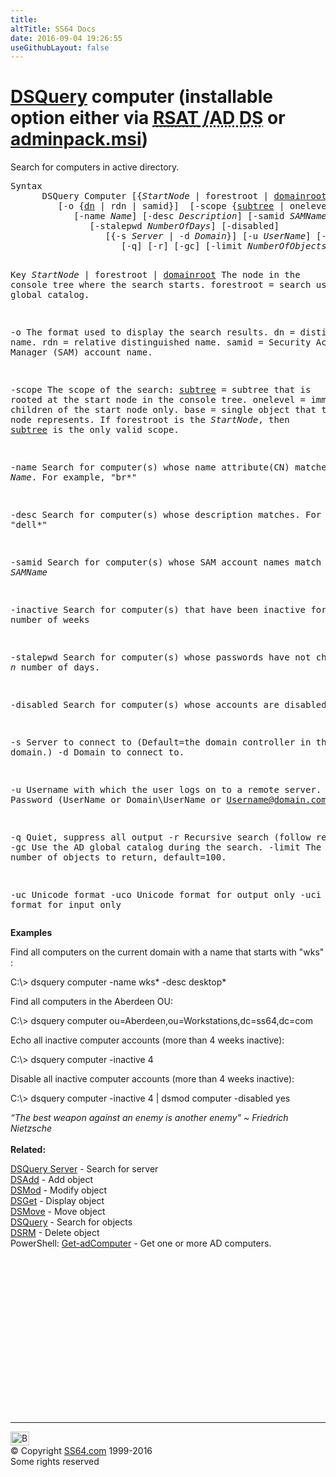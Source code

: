 ```yaml
---
title:
altTitle: SS64 Docs
date: 2016-09-04 19:26:55
useGithubLayout: false
---
```

<!-- #BeginLibraryItem "/Library/head_nt.lbi" --><!-- #EndLibraryItem --><h1><a href="dsquery.html">DSQuery</a> computer   (installable option either via <abbr title="Remote Server Administrative Tools / Active Directory Domain Services"><a href="../links/windows.html">RSAT</a> /AD DS</abbr> or <a href="../links/windows.html">adminpack.msi</a>)</h1>
<p>Search for  computers in active directory.</p>
<pre>Syntax
      DSQuery Computer [{<i>StartNode</i> | forestroot | <u>domainroot</u>}]
         [-o {<u>dn</u> | rdn | samid}]  [-scope {<u>subtree</u> | onelevel | base}]
            [-name <i>Name</i>] [-desc <i>Description</i>] [-samid <i>SAMName</i>] [-inactive <i>NumberOfWeeks</i>]
               [-stalepwd <i>NumberOfDays</i>] [-disabled] 
                  [{-s <i>Server</i> | -d <i>Domain</i>}] [-u <i>UserName</i>] [-p {<i>Password</i> | *}]
                     [-q] [-r] [-gc] [-limit <i>NumberOfObjects</i>] [{-uc | -uco | -uci}]

Key
   <i>StartNode</i> | forestroot | <u>domainroot</u>  The node in the console tree where the search starts.
                                        forestroot = search using the global catalog. 

   -o           The format used to display the search results.
                dn = distinguished name. 
                rdn = relative distinguished name.
                samid = Security Accounts Manager (SAM) account name.

   -scope       The scope of the search:
                <u>subtree</u> = subtree that is rooted at the start node in the console tree.
                onelevel = immediate children of the start node only.
                base = single object that the start node represents.
                If forestroot is the <i>StartNode</i>, then <u>subtree</u> is the only valid scope. 

   -name        Search for computer(s) whose name attribute(CN) matches <i>Name</i>.
                For example, "br*"

   -desc        Search for computer(s) whose description matches. For example, "dell*"

   -samid       Search for computer(s) whose SAM account names match <i>SAMName</i>

   -inactive    Search for computer(s) that have been inactive for <i>N</i> number of weeks

   -stalepwd    Search for computer(s) whose passwords have not changed for <i>n</i> number of days.

   -disabled    Search for computer(s) whose accounts are disabled.

   -s       Server to connect to (Default=the domain controller in the logon domain.)
   -d       Domain to connect to.

   -u       Username with which the user logs on to a remote server. 
   -p       Password     (UserName or Domain\UserName or Username@domain.com)

   -q       Quiet, suppress all output
   -r       Recursive search (follow referrals)
   -gc      Use the AD global catalog during the search.
   -limit   The maximum number of objects to return, default=100.

   -uc      Unicode format
   -uco     Unicode format for output only
   -uci     Unicode format for input only</pre>
<p><b>Examples</b></p>
<p>Find all computers on the current domain with a name that starts with "wks" : </p>
<p class="code">C:\&gt; dsquery computer  -name wks* -desc desktop* </p>
<p>Find all computers in the Aberdeen OU:</p>
<p class="code">C:\&gt; dsquery computer ou=Aberdeen,ou=Workstations,dc=ss64,dc=com</p>
<p>Echo all inactive computer accounts (more than 4 weeks inactive<span class="code">):</span></p>
<p><span class="code">C:\&gt; dsquery computer -inactive 4</span></p>
<p>Disable all inactive computer accounts (more than 4 weeks inactive<span class="code">):</span></p>
<p><span class="code">C:\&gt; dsquery computer -inactive 4 | dsmod computer -disabled yes</span></p>
<p> <i class="quote">“The best weapon against an enemy is another enemy" ~ Friedrich Nietzsche</i><br>
<br>
<b> Related:</b></p>
<p><a href="dsquery-server.html">DSQuery Server</a> - Search for server <br>
<a href="dsadd.html">DSAdd</a> - Add object<br>
<a href="dsmod.html">DSMod</a> - Modify object<br>
<a href="dsget.html">DSGet</a> - Display object <br>
<a href="dsmove.html">DSMove</a> - Move object<br>
<a href="dsquery.html">DSQuery</a> - Search for objects <br>
<a href="dsrm.html">DSRM</a> - Delete object<br>
PowerShell: <a href="../ps/get-adcomputer.html">Get-adComputer</a> - Get one or more AD computers. </p><!-- #BeginLibraryItem "/Library/foot_nt.lbi" --><p>
<!-- windows300 -->
<ins class="adsbygoogle" style="display:inline-block;width:300px;height:250px" data-ad-client="ca-pub-6140977852749469" data-ad-slot="7649547908"></ins>
<script>
(adsbygoogle = window.adsbygoogle || []).push({});
</script></p>
<hr>
<div id="bl" class="footer"><a href="dsquery-computer.html#"><img src="../images/top.png" width="30" height="22" alt="Back to the Top"></a></div>
<div id="br" class="footer, tagline">© Copyright <a href="http://ss64.com/">SS64.com</a> 1999-2016<br>
Some rights reserved</div><!-- #EndLibraryItem -->

